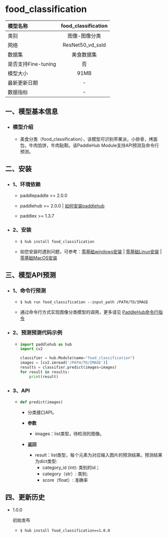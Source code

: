 # food_classification

|模型名称|food_classification|
| :--- | :---: |
|类别|图像-图像分类|
|网络|ResNet50_vd_ssld|
|数据集|美食数据集|
|是否支持Fine-tuning|否|
|模型大小|91MB|
|最新更新日期|-|
|数据指标|-|


## 一、模型基本信息



- ### 模型介绍

  - 美食分类（food_classification），该模型可识别苹果派，小排骨，烤面包，牛肉馅饼，牛肉鞑靼。该PaddleHub Module支持API预测及命令行预测。

## 二、安装

- ### 1、环境依赖  

  - paddlepaddle >= 2.0.0  

  - paddlehub >= 2.0.0  | [如何安装paddlehub](../../../../docs/docs_ch/get_start/installation.rst)

  - paddlex >= 1.3.7


- ### 2、安装

  - ```shell
    $ hub install food_classification
    ```
  - 如您安装时遇到问题，可参考：[零基础windows安装](../../../../docs/docs_ch/get_start/windows_quickstart.md)
 | [零基础Linux安装](../../../../docs/docs_ch/get_start/linux_quickstart.md) | [零基础MacOS安装](../../../../docs/docs_ch/get_start/mac_quickstart.md)

## 三、模型API预测

- ### 1、命令行预测

  - ```shell
    $ hub run food_classification --input_path /PATH/TO/IMAGE
    ```
  - 通过命令行方式实现图像分类模型的调用，更多请见 [PaddleHub命令行指令](../../../../docs/docs_ch/tutorial/cmd_usage.rst)

- ### 2、预测预测代码示例

  - ```python
    import paddlehub as hub
    import cv2

    classifier = hub.Module(name="food_classification")
    images = [cv2.imread('/PATH/TO/IMAGE')]
    results = classifier.predict(images=images)
    for result in results:
        print(result)
    ```

- ### 3、API

  - ```python
    def predict(images)
    ```
    - 分类接口API。
    - **参数**
      - images：list类型，待检测的图像。

    - **返回**
      - result：list类型，每个元素为对应输入图片的预测结果。预测结果为dict类型:
        - category_id (int): 类别的id；
        - category（str）: 类别;
        - score（float）: 准确率





## 四、更新历史

* 1.0.0

  初始发布

  - ```shell
    $ hub install food_classification==1.0.0
    ```
